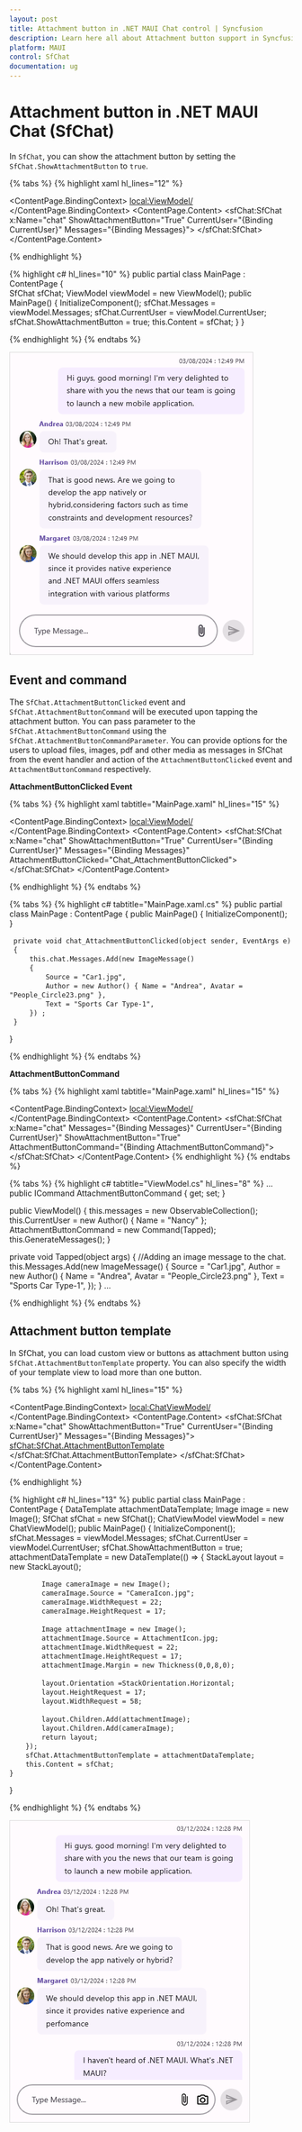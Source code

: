 ```yaml
---
layout: post
title: Attachment button in .NET MAUI Chat control | Syncfusion
description: Learn here all about Attachment button support in Syncfusion .NET MAUI Chat (SfChat) control, and more.
platform: MAUI
control: SfChat
documentation: ug
---
```


# Attachment button in .NET MAUI Chat (SfChat)

In `SfChat`, you can show the attachment button by setting the `SfChat.ShowAttachmentButton` to `true`.

{% tabs %}
{% highlight xaml hl_lines="12" %}
<?xml version="1.0" encoding="utf-8" ?>
<ContentPage xmlns="http://schemas.microsoft.com/dotnet/2021/maui"
             xmlns:x="http://schemas.microsoft.com/winfx/2009/xaml"
             xmlns:sfChat="clr-namespace:Syncfusion.Maui.Chat;assembly=Syncfusion.Maui.Chat"
             xmlns:local="clr-namespace:AttachmentButton"
             x:Class="AttachmentButton.MainPage">
    <ContentPage.BindingContext>
        <local:ViewModel/>
    </ContentPage.BindingContext>
    <ContentPage.Content>
        <sfChat:SfChat x:Name="chat" 
                       ShowAttachmentButton="True"
                       CurrentUser="{Binding CurrentUser}" 
                       Messages="{Binding Messages}">
        </sfChat:SfChat>
    </ContentPage.Content>
</ContentPage>

{% endhighlight %}

{% highlight c# hl_lines="10" %}
public partial class MainPage : ContentPage
{      
    SfChat sfChat;
    ViewModel viewModel = new ViewModel();
    public MainPage()
    {
        InitializeComponent();
        sfChat.Messages = viewModel.Messages;
        sfChat.CurrentUser = viewModel.CurrentUser;
        sfChat.ShowAttachmentButton = true;
        this.Content = sfChat;
    }
}

{% endhighlight %}
{% endtabs %}

![Attachment button in .NET MAUI Chat](images/attachment-button/maui-chat-attachment-button.png)

## Event and command

The `SfChat.AttachmentButtonClicked` event and `SfChat.AttachmentButtonCommand` will be executed upon tapping the attachment button. You can pass parameter to the `SfChat.AttachmentButtonCommand` using the `SfChat.AttachmentButtonCommandParameter`. You can provide options for the users to upload files, images, pdf and other media as messages in SfChat from the event handler and action of the `AttachmentButtonClicked` event and `AttachmentButtonCommand` respectively.

**AttachmentButtonClicked Event**

{% tabs %}
{% highlight xaml tabtitle="MainPage.xaml" hl_lines="15" %}
<?xml version="1.0" encoding="utf-8" ?>
<ContentPage xmlns="http://schemas.microsoft.com/dotnet/2021/maui"
             xmlns:x="http://schemas.microsoft.com/winfx/2009/xaml"
             xmlns:sfChat="clr-namespace:Syncfusion.Maui.Chat;assembly=Syncfusion.Maui.Chat"
             xmlns:local="clr-namespace:AttachmentButton"
             x:Class="AttachmentButton.MainPage">
    <ContentPage.BindingContext>
        <local:ViewModel/>
    </ContentPage.BindingContext>
    <ContentPage.Content>
        <sfChat:SfChat x:Name="chat" 
                       ShowAttachmentButton="True"
                       CurrentUser="{Binding CurrentUser}" 
                       Messages="{Binding Messages}"
                       AttachmentButtonClicked="Chat_AttachmentButtonClicked">
        </sfChat:SfChat>
    </ContentPage.Content>
</ContentPage>

{% endhighlight %}
{% endtabs %}

{% tabs %}
{% highlight c# tabtitle="MainPage.xaml.cs" %}
 public partial class MainPage : ContentPage
 {
     public MainPage()
     {
         InitializeComponent();
     }

     private void chat_AttachmentButtonClicked(object sender, EventArgs e)
     {
         this.chat.Messages.Add(new ImageMessage()
         {
             Source = "Car1.jpg",
             Author = new Author() { Name = "Andrea", Avatar = "People_Circle23.png" },
             Text = "Sports Car Type-1",
         }) ;
     }
 }

{% endhighlight %}
{% endtabs %}

**AttachmentButtonCommand**

{% tabs %}
{% highlight xaml tabtitle="MainPage.xaml" hl_lines="15" %}
<?xml version="1.0" encoding="utf-8" ?>
<ContentPage xmlns="http://schemas.microsoft.com/dotnet/2021/maui"
             xmlns:x="http://schemas.microsoft.com/winfx/2009/xaml"
             xmlns:sfChat="clr-namespace:Syncfusion.Maui.Chat;assembly=Syncfusion.Maui.Chat"
             xmlns:local="clr-namespace:AttachmentButton"
             x:Class="AttachmentButton.MainPage">
    <ContentPage.BindingContext>
        <local:ViewModel/>
    </ContentPage.BindingContext>
    <ContentPage.Content>
            <sfChat:SfChat x:Name="chat"
                           Messages="{Binding Messages}"
                           CurrentUser="{Binding CurrentUser}"
                           ShowAttachmentButton="True"
                           AttachmentButtonCommand="{Binding AttachmentButtonCommand}">
        </sfChat:SfChat>
    </ContentPage.Content>
</ContentPage>
{% endhighlight %}
{% endtabs %}

{% tabs %}
{% highlight c# tabtitle="ViewModel.cs" hl_lines="8" %}
...
public ICommand AttachmentButtonCommand { get; set; }

public ViewModel()
{
    this.messages = new ObservableCollection<object>();
    this.CurrentUser = new Author() { Name = "Nancy" };
    AttachmentButtonCommand = new Command(Tapped);
    this.GenerateMessages();
}

private void Tapped(object args)
{
    //Adding an image message to the chat.
    this.Messages.Add(new ImageMessage()
    {
        Source = "Car1.jpg",
        Author = new Author() { Name = "Andrea", Avatar = "People_Circle23.png" },
        Text = "Sports Car Type-1",
    });
}
...

{% endhighlight %}
{% endtabs %}

## Attachment button template 

In SfChat, you can load custom view or buttons as attachment button using `SfChat.AttachmentButtonTemplate` property. You can also specify the width of your template view to load more than one button.

{% tabs %}
{% highlight xaml hl_lines="15" %}
<?xml version="1.0" encoding="utf-8" ?>
<ContentPage xmlns="http://schemas.microsoft.com/dotnet/2021/maui"
             xmlns:x="http://schemas.microsoft.com/winfx/2009/xaml"
             xmlns:sfChat="clr-namespace:Syncfusion.Maui.Chat;assembly=Syncfusion.Maui.Chat"
             xmlns:local="clr-namespace:AttachmentButton"
             x:Class="AttachmentButton.MainPage">
    <ContentPage.BindingContext>
        <local:ChatViewModel/>
    </ContentPage.BindingContext>
        <ContentPage.Content>
        <sfChat:SfChat x:Name="chat" 
                       ShowAttachmentButton="True"
                       CurrentUser="{Binding CurrentUser}" 
                       Messages="{Binding Messages}">
            <sfChat:SfChat.AttachmentButtonTemplate>
                <DataTemplate>
                     <StackLayout WidthRequest="58" HeightRequest="17" Orientation="Horizontal">
                            <Image Source="AttachmentIcon.jpg" WidthRequest="22" HeightRequest="17" Margin="0,0,8,0"/>
                            <Image Source="CameraIcon.jpg" WidthRequest="22" HeightRequest="17"/>
                     </StackLayout>
                </DataTemplate>
            </sfChat:SfChat.AttachmentButtonTemplate>
        </sfChat:SfChat>
    </ContentPage.Content>
</ContentPage>

{% endhighlight %}

{% highlight c# hl_lines="13" %}
public partial class MainPage : ContentPage
{
    DataTemplate attachmentDataTemplate;
    Image image = new Image();
    SfChat sfChat = new SfChat();
    ChatViewModel viewModel = new ChatViewModel();
    public MainPage()
    {
        InitializeComponent();
        sfChat.Messages = viewModel.Messages;
        sfChat.CurrentUser = viewModel.CurrentUser;
        sfChat.ShowAttachmentButton = true;
        attachmentDataTemplate = new DataTemplate(() =>
        {
            StackLayout layout = new StackLayout();
            
            Image cameraImage = new Image();
            cameraImage.Source = "CameraIcon.jpg";
            cameraImage.WidthRequest = 22;
            cameraImage.HeightRequest = 17;

            Image attachmentImage = new Image();
            attachmentImage.Source = AttachmentIcon.jpg;
            attachmentImage.WidthRequest = 22;
            attachmentImage.HeightRequest = 17;
            attachmentImage.Margin = new Thickness(0,0,8,0);          

            layout.Orientation =StackOrientation.Horizontal;
            layout.HeightRequest = 17;
            layout.WidthRequest = 58;
            
            layout.Children.Add(attachmentImage);
            layout.Children.Add(cameraImage);
            return layout;
        });
        sfChat.AttachmentButtonTemplate = attachmentDataTemplate;
        this.Content = sfChat;
    }
}

{% endhighlight %}
{% endtabs %}

![Custom attachment button in .NET MAUI Chat](images/attachment-button/maui-chat-custom-attachment-button.png)


